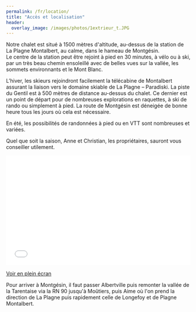 ```yaml
---
permalink: /fr/location/
title: "Accès et localisation"
header:
  overlay_image: /images/photos/1extrieur_t.JPG
---
```


Notre chalet est situé à 1500 mètres d'altitude, au-dessus de la station de La Plagne Montalbert, au calme, dans le hameau de Montgésin.  
Le centre de la station peut être rejoint à pied en 30 minutes, à vélo ou à ski, par un très beau chemin ensoleillé avec de belles vues sur la vallée, les sommets environnants et le Mont Blanc.

L’hiver, les skieurs rejoindront facilement la télécabine de Montalbert assurant la liaison vers le domaine skiable de La Plagne – Paradiski. La piste du Gentil est à 500 mètres de distance au-dessus du chalet. Ce dernier est un point de départ pour de nombreuses explorations en raquettes, à ski de rando ou simplement à pied.
La route de Montgésin est déneigée de bonne heure tous les jours où cela est nécessaire.

En été, les possibilités de randonnées à pied ou en VTT sont nombreuses et variées.  

Quel que soit la saison, Anne et Christian, les propriétaires, sauront vous conseiller utilement.  

<iframe width="100%" height="300px" frameborder="0" allowfullscreen src="//umap.openstreetmap.fr/fr/map/refuge-de-montgesin_644781?scaleControl=false&miniMap=false&scrollWheelZoom=false&zoomControl=true&allowEdit=false&moreControl=false&searchControl=null&tilelayersControl=null&embedControl=null&datalayersControl=false&onLoadPanel=undefined&captionBar=false"></iframe><p><a href="//umap.openstreetmap.fr/fr/map/refuge-de-montgesin_644781">Voir en plein écran</a></p>

Pour arriver à Montgésin, il faut passer Albertville puis remonter la vallée de la Tarentaise via la RN 90 jusqu'à Moûtiers, puis Aime où l'on prend la direction de La Plagne puis rapidement celle de Longefoy et de Plagne Montalbert.  
